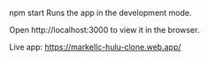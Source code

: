npm start Runs the app in the development mode.

Open http://localhost:3000 to view it in the browser.

Live app: https://markellc-hulu-clone.web.app/

